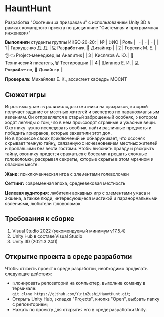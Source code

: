 # HauntHunt
Разработка "Охотники за призраками" с использованием Unity 3D в рамках командного проекта по дисциплине "Системная и программная инженерия"

**Выполнили** студенты группы ИКБО-20-20:
| № | ФИО | Роль |
| - | - | - |
| 1 | Гаркушенко Д. Д. | 💻 Раз**раб**отчик, 🎨 Дизайнер |
| 2 | Горелик М. Е. | 👌👈 Project-менеджер, 📊 Аналитик |
| 3 | Кисляков А. Ю. | 📝 Технический писатель, 🗑️ Тестировщик |
| 4 | Шиганов Е. И. | 💻 Раз**раб**отчик, 🎨 Дизайнер |

**Проверила:** Михайлова Е. К., ассистент кафедры МОСИТ

## Сюжет игры
Игрок выступает в роли молодого охотника на призраков, который получает задание от местных жителей и экспертов по паранормальным явлениям. Он отправляется в старый заброшенный особняк,
о котором ходят легенды о том, что в нем происходят странные и ужасные вещи. Охотнику нужно исследовать особняк, найти различные предметы и победить призраков, которые захватили этот дом. <br>
Но в процессе своих приключений он обнаруживает, что особняк скрывает темную тайну, связанную с исчезновением местных жителей и пропавшими без вести гостями. 
Чтобы выяснить правду и раскрыть тайну, охотнику придется сражаться с боссами и решать сложные головоломки, раскрывая секреты, которые скрыты в этом мрачном и опасном месте.

**Жанр:** приключенческая игра с элементами головоломки

**Сеттинг:** современная эпоха, средневековая местность

**Целевая аудитория:** любители аркадных игр с элементами ужаса и экшена, а также люди, интересующиеся мистикой и паранормальными явлениями, любители головоломок


## Требования к сборке
1. Visual Studio 2022 (рекомендуемый минимум v17.5.4)
2. Unity Hub в составе Visual Studio
3. Unity 3D (2021.3.24f1)

## Открытие проекта в среде разработки
Чтобы открыть проект в среде разработки, необходимо проделать следующие действия:
* Клонировать репозиторий на компьютер, выполнив команду в терминале:<br> `git clone https://github.com/YujinZushi/HauntHunt.git`;
* Открыть Unity Hub, вкладка "Projects", кнопка "Open", выбрать папку с репозиторием;
* Нажать по проекту для открытия его в среде разработки Unity.

